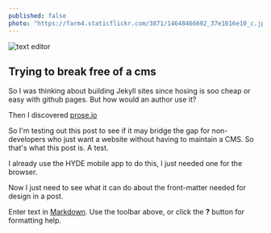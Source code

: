 ```yaml
---
published: false
photo: "https://farm4.staticflickr.com/3871/14648466602_37e1616e10_c.jpg"
---
```


![text editor]({{site.baseurl}}/https://farm4.staticflickr.com/3871/14648466602_37e1616e10_c.jpg)
## Trying to break free of a cms

So I was thinking about building Jekyll sites since hosing is soo cheap or easy with github pages. But how would an author use it?

Then I discovered [prose.io](http://prose.io "link")

So I'm testing out this post to see if it may bridge the gap for non-developers who just want a website without having to maintain a CMS. So that's what this post is. A test.

I already use the HYDE mobile app to do this, I just needed one for the browser.

Now I just need to see what it can do about the front-matter needed for design in a post.

Enter text in [Markdown](http://daringfireball.net/projects/markdown/). Use the toolbar above, or click the **?** button for formatting help.
